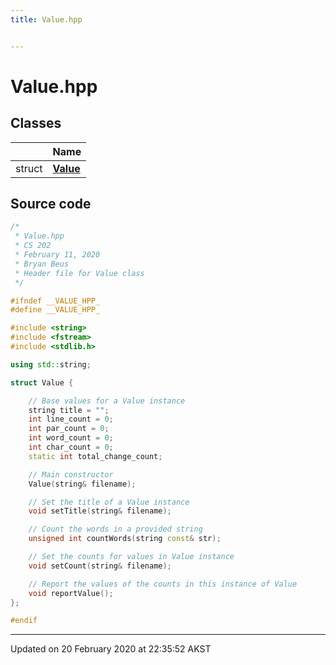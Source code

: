 ```yaml
---
title: Value.hpp


---
```


# Value.hpp








## Classes

|                | Name           |
| -------------- | -------------- |
| struct | **[Value](Classes/structValue.md)**  |













## Source code

```cpp
/*
 * Value.hpp
 * CS 202
 * February 11, 2020
 * Bryan Beus
 * Header file for Value class
 */

#ifndef __VALUE_HPP_
#define __VALUE_HPP_

#include <string>
#include <fstream>
#include <stdlib.h>

using std::string;

struct Value {

    // Base values for a Value instance
    string title = "";
    int line_count = 0;
    int par_count = 0;
    int word_count = 0;
    int char_count = 0;
    static int total_change_count;

    // Main constructor
    Value(string& filename);

    // Set the title of a Value instance
    void setTitle(string& filename);

    // Count the words in a provided string
    unsigned int countWords(string const& str);

    // Set the counts for values in Value instance
    void setCount(string& filename);

    // Report the values of the counts in this instance of Value
    void reportValue();
};

#endif
```


-------------------------------

Updated on 20 February 2020 at 22:35:52 AKST
